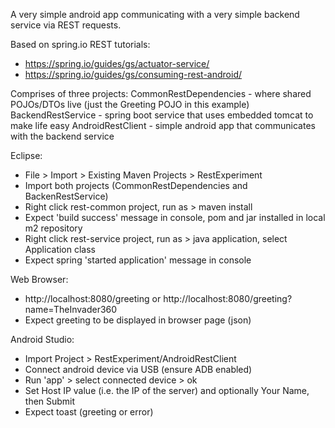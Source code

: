 A very simple android app communicating with a very simple backend service via REST requests.

Based on spring.io REST tutorials:
* https://spring.io/guides/gs/actuator-service/
* https://spring.io/guides/gs/consuming-rest-android/

Comprises of three projects:
CommonRestDependencies - where shared POJOs/DTOs live (just the Greeting POJO in this example)
BackendRestService - spring boot service that uses embedded tomcat to make life easy
AndroidRestClient - simple android app that communicates with the backend service


Eclipse:

* File > Import > Existing Maven Projects > RestExperiment
* Import both projects (CommonRestDependencies and BackenRestService)
* Right click rest-common project, run as > maven install
* Expect 'build success' message in console, pom and jar installed in local m2 repository
* Right click rest-service project, run as > java application, select Application class
* Expect spring 'started application' message in console


Web Browser:

* http://localhost:8080/greeting or http://localhost:8080/greeting?name=TheInvader360
* Expect greeting to be displayed in browser page (json)


Android Studio:

* Import Project > RestExperiment/AndroidRestClient
* Connect android device via USB (ensure ADB enabled)
* Run 'app' > select connected device > ok
* Set Host IP value (i.e. the IP of the server) and optionally Your Name, then Submit
* Expect toast (greeting or error)
